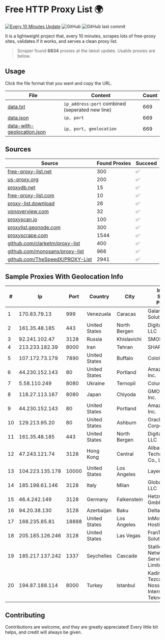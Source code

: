 
# Free HTTP Proxy List 🌍

[![Every 10 Minutes Update](https://github.com/mertguvencli/http-proxy-list/actions/workflows/main.yml/badge.svg?branch=main)](https://github.com/mertguvencli/http-proxy-list/actions/workflows/main.yml)
![GitHub](https://img.shields.io/github/license/mertguvencli/http-proxy-list)
![GitHub last commit](https://img.shields.io/github/last-commit/mertguvencli/http-proxy-list)

It is a lightweight project that, every 10 minutes, scrapes lots of free-proxy sites, validates if it works, and serves a clean proxy list.


> Scraper found **6834** proxies at the latest update. Usable proxies are below.

## Usage

Click the file format that you want and copy the URL.


|File|Content|Count|
|----|-------|-----|
|[data.txt](https://raw.githubusercontent.com/mertguvencli/http-proxy-list/main/proxy-list/data.txt)|`ip_address:port` combined (seperated new line)|669|
|[data.json](https://raw.githubusercontent.com/mertguvencli/http-proxy-list/main/proxy-list/data.json)|`ip, port`|669|
|[data-with-geolocation.json](https://raw.githubusercontent.com/mertguvencli/http-proxy-list/main/proxy-list/data-with-geolocation.json)|`ip, port, geolocation`|669|

## Sources

|Source|Found Proxies|Succeed|
|------|-------------|-------|
|[free-proxy-list.net](https://free-proxy-list.net)|300|✅|
|[us-proxy.org](https://www.us-proxy.org)|200|✅|
|[proxydb.net](http://proxydb.net)|15|✅|
|[free-proxy-list.com](https://free-proxy-list.com/?page=&port=&type%5B%5D=http&type%5B%5D=https&up_time=0&search=Search)|10|✅|
|[proxy-list.download](https://www.proxy-list.download/HTTP)|26|✅|
|[vpnoverview.com](https://vpnoverview.com/privacy/anonymous-browsing/free-proxy-servers)|32|✅|
|[proxyscan.io](https://www.proxyscan.io)|100|✅|
|[proxylist.geonode.com](https://proxylist.geonode.com/api/proxy-list?limit=300&page=1&sort_by=lastChecked&sort_type=desc&protocols=http,https)|300|✅|
|[proxyscrape.com](https://api.proxyscrape.com/v2/?request=displayproxies&protocol=http&timeout=10000&country=all&ssl=all&anonymity=all)|1544|✅|
|[github.com/clarketm/proxy-list](https://raw.githubusercontent.com/clarketm/proxy-list/master/proxy-list-raw.txt)|400|✅|
|[github.com/monosans/proxy-list](https://raw.githubusercontent.com/monosans/proxy-list/main/proxies/http.txt)|966|✅|
|[github.com/TheSpeedX/PROXY-List](https://raw.githubusercontent.com/TheSpeedX/PROXY-List/master/http.txt)|2941|✅|


## Sample Proxies With Geolocation Info

|#|Ip|Port|Country|City|Internet Service Provider|
|-|--|----|-------|----|-------------------------|
|1|170.83.79.13|999|Venezuela|Caracas|Galanet Solution C.A.|
|2|161.35.48.185|443|United States|North Bergen|DigitalOcean, LLC|
|3|92.241.102.47|3128|Russia|Khislavichi|SMOLTELECOM|
|4|213.233.182.39|8000|Iran|Tehran|SHARIF-EDU|
|5|107.172.73.179|7890|United States|Buffalo|ColoCrossing|
|6|44.230.152.143|80|United States|Portland|Amazon.com, Inc.|
|7|5.58.110.249|8080|Ukraine|Ternopil|Columbus|
|8|118.27.113.167|8080|Japan|Chiyoda|GMO Internet, Inc.|
|9|44.230.152.143|80|United States|Portland|Amazon.com, Inc.|
|10|129.213.95.20|80|United States|Ashburn|Oracle Corporation|
|11|161.35.48.185|443|United States|North Bergen|DigitalOcean, LLC|
|12|47.243.121.74|3128|Hong Kong|Central|Alibaba (US) Technology Co., Ltd.|
|13|104.223.135.178|10000|United States|Los Angeles|LayerHost|
|14|185.198.61.146|3128|Italy|Milan|Global Router LLC|
|15|46.4.242.149|3128|Germany|Falkenstein|Hetzner Online GmbH|
|16|94.20.38.130|3128|Azerbaijan|Baku|Delta Telecom|
|17|168.235.85.81|18888|United States|Los Angeles|InMotion Hosting, Inc.|
|18|205.185.126.246|3128|United States|Las Vegas|FranTech Solutions|
|19|185.217.137.242|1337|Seychelles|Cascade|Stallion Network Services Limited|
|20|194.87.188.114|8000|Turkey|Istanbul|Kadir Huseyin Tezcan Nosspeed Internet Teknolojileri|



## Contributing

Contributions are welcome, and they are greatly appreciated! Every
little bit helps, and credit will always be given.

